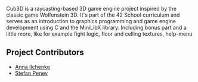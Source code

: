 Cub3D is a raycasting-based 3D game engine project inspired by the classic game Wolfenstein 3D. It's part of the 42 School curriculum and serves as an introduction to graphics programming and game engine development using C and the MiniLibX library. Including bonus part and a little more, like for example fight logic, floor and celling textures, help-menu

## Project Contributors

- [Anna Ilchenko](https://github.com/Dusiaryzhaya)
- [Stefan Penev](https://github.com/StefanPenev)
